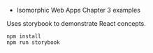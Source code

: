 * Isomorphic Web Apps Chapter 3 examples

Uses storybook to demonstrate React concepts.

```
npm install
npm run storybook
```
